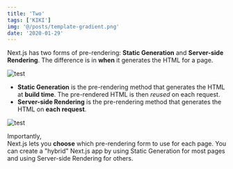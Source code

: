 ```yaml
---
title: 'Two'
tags: ['KIKI']
img: '@/posts/template-gradient.png'
date: '2020-01-29'
---
```


Next.js has two forms of pre-rendering: **Static Generation** and **Server-side Rendering**. The difference is in **when** it generates the HTML for a page.

![test](/template-gradient.png)

- **Static Generation** is the pre-rendering method that generates the HTML at **build time**. The pre-rendered HTML is then _reused_ on each request.
- **Server-side Rendering** is the pre-rendering method that generates the HTML on **each request**.

![test](/template-gradient.png)

Importantly,  
Next.js lets you **choose** which pre-rendering form to use for each page. You can create a "hybrid" Next.js app by using Static Generation for most pages and using Server-side Rendering for others.